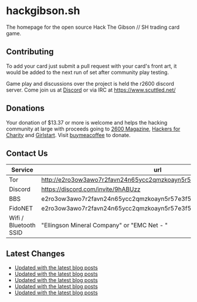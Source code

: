 # hackgibson.sh
The homepage for the open source Hack The Gibson // SH trading card game.


## Contributing

To add your card just submit a pull request with your card's front art, it would be added to the next run of set after community play testing.

Game play and discussions over the project is held the r2600 discord server. Come join us at [Discord](https://discord.com/invite/9hABUzz) or via IRC at https://www.scuttled.net/


## Donations

Your donation of $13.37 or more is welcome and helps the hacking community at large with proceeds going to [2600 Magazine](https://2600.com/), [Hackers for Charity](https://hackersforcharity.org) and [Girlstart](https://girlstart.org).  Visit [buymeacoffee](https://www.buymeacoffee.com/hackgibson.sh) to donate.


## Contact Us

Service | url
-|-
Tor | http://e2ro3ow3awo7r2favn24n65ycc2qmzkoayn5r57e3f56nvjwdcgg32ad.onion
Discord | https://discord.com/invite/9hABUzz
BBS | e2ro3ow3awo7r2favn24n65ycc2qmzkoayn5r57e3f56nvjwdcgg32ad.onion:23
FidoNET | e2ro3ow3awo7r2favn24n65ycc2qmzkoayn5r57e3f56nvjwdcgg32ad.onion:24554
Wifi / Bluetooth SSID | "Ellingson Mineral Company" or "EMC Net - <fidonet address>"

## Latest Changes
<!-- BLOG-POST-LIST:START -->
- [Updated with the latest blog posts](https://github.com/DFW2600/hackgibson.sh/commit/98a160347f708c84c6cfa342ef10520adb237695)
- [Updated with the latest blog posts](https://github.com/DFW2600/hackgibson.sh/commit/83f9c9c4479b00b0e361f5ddaa893b9e23e0bb03)
- [Updated with the latest blog posts](https://github.com/DFW2600/hackgibson.sh/commit/904eab585a21f12f5a3e16f8661eed07b209077f)
- [Updated with the latest blog posts](https://github.com/DFW2600/hackgibson.sh/commit/9181fb531ab9779980fb0b1a8badc337742e3684)
- [Updated with the latest blog posts](https://github.com/DFW2600/hackgibson.sh/commit/11cdce491b5be6363eebc932d2af5e39e3e934da)
<!-- BLOG-POST-LIST:END -->
